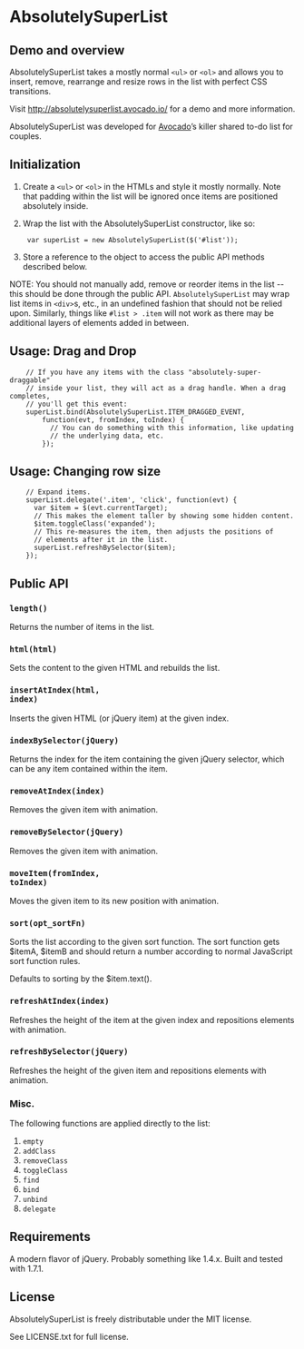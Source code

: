 AbsolutelySuperList
=====================

Demo and overview
-----------------

AbsolutelySuperList takes a mostly normal <code>&lt;ul&gt;</code> or
<code>&lt;ol&gt;</code> and allows you to insert, remove, rearrange and
resize rows in the list with perfect CSS transitions.

Visit <a href="//absolutelysuperlist.avocado.io/">http://absolutelysuperlist.avocado.io/</a>
for a demo and more information.

AbsolutelySuperList was developed for <a href="https://avocado.io/">Avocado</a>&rsquo;s
killer shared to-do list for couples.

Initialization
--------------

1. Create a <code>&lt;ul&gt;</code> or <code>&lt;ol&gt;</code> in the HTMLs and style it
mostly normally. Note that padding within the list will be ignored once items
are positioned absolutely inside.

2. Wrap the list with the AbsolutelySuperList constructor, like so:

        var superList = new AbsolutelySuperList($('#list'));

3. Store a reference to the object to access the public API methods described below.

NOTE: You should not manually add, remove or reorder items in the list -- this should be done
through the public API. <code>AbsolutelySuperList</code> may wrap list items in
<code>&lt;div&gt;</code>s, etc., in an undefined fashion that should not be relied upon.
Similarly, things like <code>#list > .item</code> will not work as there may be
additional layers of elements added in between.

Usage: Drag and Drop
--------------------

        // If you have any items with the class "absolutely-super-draggable"
        // inside your list, they will act as a drag handle. When a drag completes,
        // you'll get this event:
        superList.bind(AbsolutelySuperList.ITEM_DRAGGED_EVENT,
            function(evt, fromIndex, toIndex) {
              // You can do something with this information, like updating
              // the underlying data, etc.
            });

Usage: Changing row size
------------------------

        // Expand items.
        superList.delegate('.item', 'click', function(evt) {
          var $item = $(evt.currentTarget);
          // This makes the element taller by showing some hidden content.
          $item.toggleClass('expanded');
          // This re-measures the item, then adjusts the positions of
          // elements after it in the list.
          superList.refreshBySelector($item);
        });


Public API
----------

### <code>length()</code>

Returns the number of items in the list.

### <code>html(html)</code>

Sets the content to the given HTML and rebuilds the list.

### <code>insertAtIndex(html, index)</code>

Inserts the given HTML (or jQuery item) at the given index.

### <code>indexBySelector(jQuery)</code>

Returns the index for the item containing the given jQuery selector, which
can be any item contained within the item.

### <code>removeAtIndex(index)</code>

Removes the given item with animation.

### <code>removeBySelector(jQuery)</code>

Removes the given item with animation.

### <code>moveItem(fromIndex, toIndex)</code>

Moves the given item to its new position with animation.

### <code>sort(opt_sortFn)</code>

Sorts the list according to the given sort function. The sort function gets $itemA, $itemB
and should return a number according to normal JavaScript sort function rules.

Defaults to sorting by the $item.text().

### <code>refreshAtIndex(index)</code>

Refreshes the height of the item at the given index and repositions elements with animation.

### <code>refreshBySelector(jQuery)</code>

Refreshes the height of the given item and repositions elements with animation.

### Misc.

The following functions are applied directly to the list:

1. <code>empty</code>
2. <code>addClass</code>
3. <code>removeClass</code>
4. <code>toggleClass</code>
5. <code>find</code>
6. <code>bind</code>
7. <code>unbind</code>
8. <code>delegate</code>

Requirements
------------

A modern flavor of jQuery. Probably something like 1.4.x. Built and tested with 1.7.1.

License
-------

AbsolutelySuperList is freely distributable under the MIT license.

See LICENSE.txt for full license.

